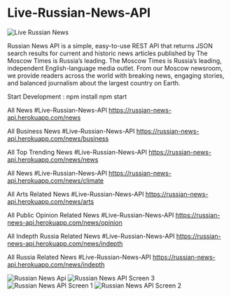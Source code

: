 # Live-Russian-News-API

![Live Russian News](https://user-images.githubusercontent.com/51543360/155271721-faac18e3-591e-41a3-8789-afdb9477b5e7.png)

Russian News API is a simple, easy-to-use REST API that returns JSON search results for current and historic news articles published by The Moscow Times is Russia’s leading.
The Moscow Times is Russia’s leading, independent English-language media outlet. From our Moscow newsroom, we provide readers across the world with breaking news, engaging stories, and balanced journalism about the largest country on Earth.


Start Development :
npm install
npm start




All News #Live-Russian-News-API
https://russian-news-api.herokuapp.com/news

All Business News #Live-Russian-News-API
https://russian-news-api.herokuapp.com/news/business

All Top Trending News #Live-Russian-News-API
https://russian-news-api.herokuapp.com/news/news

All News #Live-Russian-News-API
https://russian-news-api.herokuapp.com/news/climate

All Arts Related News #Live-Russian-News-API
https://russian-news-api.herokuapp.com/news/arts


All Public Opinion Related News #Live-Russian-News-API
https://russian-news-api.herokuapp.com/news/opinion


All Indepth Russia Related News #Live-Russian-News-API
https://russian-news-api.herokuapp.com/news/indepth

All  Russia Related News #Live-Russian-News-API
https://russian-news-api.herokuapp.com/news/indepth


![Russian News Api](https://user-images.githubusercontent.com/51543360/155270167-d378cbb3-5e1a-4d75-bbad-a804783a4be5.png)
![Russian News API Screen 3](https://user-images.githubusercontent.com/51543360/155270190-331e07c0-20fb-4f8a-84eb-f75dcfaafaea.png)
![Russian News API Screen 1](https://user-images.githubusercontent.com/51543360/155270217-7f4f4c5b-b7c5-44cb-9151-6d2c7da385d4.png)
![Russian News API Screen 2](https://user-images.githubusercontent.com/51543360/155270235-e9680f9b-a512-42da-81f3-28b469606c99.png)


